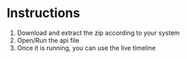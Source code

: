 # Instructions
1) Download and extract the zip according to your system
2) Open/Run the api file
3) Once it is running, you can use the live timeline